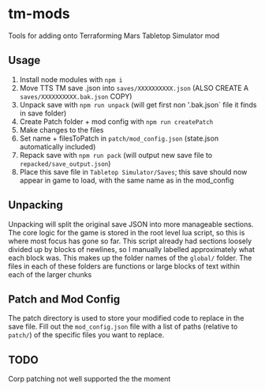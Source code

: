 # tm-mods
Tools for adding onto Terraforming Mars Tabletop Simulator mod

## Usage
1. Install node modules with `npm i`
2. Move TTS TM save .json into `saves/XXXXXXXXXX.json` (ALSO CREATE A `saves/XXXXXXXXXX.bak.json` COPY)
3. Unpack save with `npm run unpack` (will get first non '.bak.json` file it finds in save folder)
4. Create Patch folder + mod config with `npm run createPatch`
5. Make changes to the files
6. Set name + filesToPatch in `patch/mod_config.json` (state.json automatically included)
7. Repack save with `npm run pack` (will output new save file to `repacked/save_output.json`)
8. Place this save file in `Tabletop Simulator/Saves`; this save should now appear in game to load, with the same name as in the mod_config

## Unpacking

Unpacking will split the original save JSON into more manageable sections. The core logic for the game is stored
in the root level lua script, so this is where most focus has gone so far. This script already had sections loosely divided
up by blocks of newlines, so I manually labelled approximately what each block was. This makes up the folder names of the 
`global/` folder.
The files in each of these folders are functions or large blocks of text within each of the larger chunks

## Patch and Mod Config

The patch directory is used to store your modified code to replace in the save file. Fill out the `mod_config.json` file
with a list of paths (relative to `patch/`) of the specific files you want to replace.

## TODO

Corp patching not well supported the the moment
